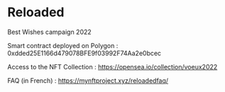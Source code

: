 # Reloaded
Best Wishes campaign 2022

Smart contract deployed on Polygon : 0xdded25E1166d479078BFE9f03992F74Aa2e0bcec

Access to the NFT Collection : https://opensea.io/collection/voeux2022

FAQ (in French) : https://mynftproject.xyz/reloadedfaq/
